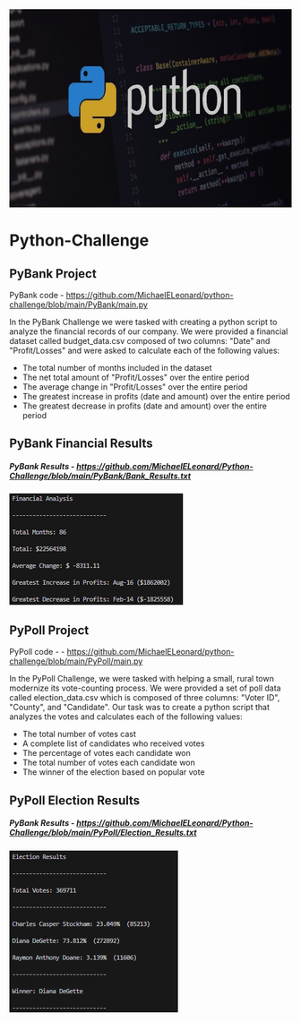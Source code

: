 <img src="Pics/Header.png" width="716" height="354">

# Python-Challenge

## PyBank Project

PyBank code - https://github.com/MichaelELeonard/python-challenge/blob/main/PyBank/main.py

In the PyBank Challenge we were tasked with creating a python script to analyze the financial records of our company. We were provided a financial dataset called budget_data.csv composed of two columns: "Date" and "Profit/Losses" and were asked to calculate each of the following values:

* The total number of months included in the dataset <br>
* The net total amount of "Profit/Losses" over the entire period <br>
* The average change in "Profit/Losses" over the entire period <br>
* The greatest increase in profits (date and amount) over the entire period <br>
* The greatest decrease in profits (date and amount) over the entire period <br>

## PyBank Financial Results

##### PyBank Results - https://github.com/MichaelELeonard/Python-Challenge/blob/main/PyBank/Bank_Results.txt

<img src="Pics/PyBank Results.png" width="310" height="199">

<br>



## PyPoll Project

PyPoll code - - https://github.com/MichaelELeonard/python-challenge/blob/main/PyPoll/main.py

In the PyPoll Challenge, we were tasked with helping a small, rural town modernize its vote-counting process.  We were provided a set of poll data called election_data.csv which is composed of three columns: "Voter ID", "County", and "Candidate". Our task was to create a python script that analyzes the votes and calculates each of the following values:

* The total number of votes cast
* A complete list of candidates who received votes
* The percentage of votes each candidate won
* The total number of votes each candidate won
* The winner of the election based on popular vote

## PyPoll Election Results

##### PyBank Results - https://github.com/MichaelELeonard/Python-Challenge/blob/main/PyPoll/Election_Results.txt


<img src="Pics/PyPoll Results.png" width="301" height="289">


